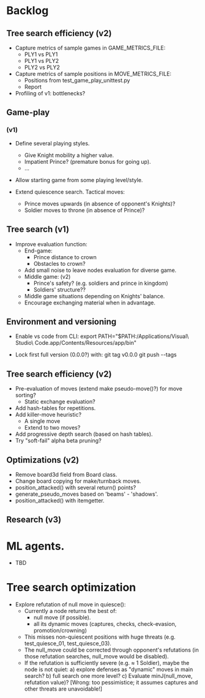 # Backlog

## Tree search efficiency (v2)

- Capture metrics of sample games in GAME_METRICS_FILE:
  - PLY1 vs PLY1
  - PLY1 vs PLY2
  - PLY2 vs PLY2
- Capture metrics of sample positions in MOVE_METRICS_FILE:
  - Positions from test_game_play_unittest.py
  - Report 
- Profiling of v1: bottlenecks?


## Game-play

### (v1)

- Define several playing styles.
  - Give Knight mobility a higher value.
  - Impatient Prince? (premature bonus for going up).
  - ...

- Allow starting game from some playing level/style.
  
- Extend quiescence search. Tactical moves:
  - Prince moves upwards (in absence of opponent's Knights)?
  - Soldier moves to throne (in absence of Prince)?
  
## Tree search (v1)

- Improve evaluation function:
  - End-game:
    - Prince distance to crown
    - Obstacles to crown?
  - Add small noise to leave nodes evaluation for diverse game.
  - Middle game: (v2)
    - Prince's safety? (e.g. soldiers and prince in kingdom)
    - Soldiers' structure??
  - Middle game situations depending on Knights' balance.
  - Encourage exchanging material when in advantage.

## Environment and versioning

- Enable vs code from CLI:
export PATH="$PATH:/Applications/Visual\ Studio\ Code.app/Contents/Resources/app/bin"

- Lock first full version (0.0.0?) with:
git tag v0.0.0
git push --tags

## Tree search efficiency (v2)

- Pre-evaluation of moves (extend make pseudo-move()?) for move sorting?
  - Static exchange evaluation?
- Add hash-tables for repetitions.
- Add killer-move heuristic? 
  - A single move
  - Extend to two moves?
- Add progressive depth search (based on hash tables).
- Try "soft-fail" alpha beta pruning?


## Optimizations (v2)

- Remove board3d field from Board class.
- Change board copying for make/turnback moves.
- position_attacked() with several return() points?
- generate_pseudo_moves based on 'beams' - 'shadows'.
- position_attacked() with itemgetter.


## Research (v3)
# ML agents.
- TBD

# Tree search optimization
-  Explore refutation of null move in quiesce():
    - Currently a node returns the best of:
      - null move (if possible).
      - all its dynamic moves (captures, checks, check-evasion, promotion/crowning)
    - This misses non-quiescent positions with huge threats (e.g. test_quiesce_01, test_quiesce_03).
    - The null_move could be corrected through opponent's refutations (in those refutation searches, null_move would be disabled).
    - If the refutation is sufficiently severe (e.g. ≈ 1 Soldier), maybe the node is not quiet:
      a) explore defenses as "dynamic" moves in main search?
      b) full search one more level?
      c) Evaluate minJ(null_move, refutation value)? [Wrong: too pessimistice; it assumes captures and other threats are unavoidable!]

